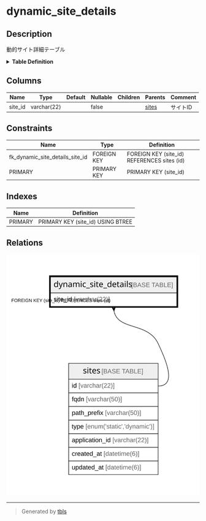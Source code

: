 # dynamic_site_details

## Description

動的サイト詳細テーブル

<details>
<summary><strong>Table Definition</strong></summary>

```sql
CREATE TABLE `dynamic_site_details` (
  `site_id` varchar(22) NOT NULL COMMENT 'サイトID',
  PRIMARY KEY (`site_id`),
  CONSTRAINT `fk_dynamic_site_details_site_id` FOREIGN KEY (`site_id`) REFERENCES `sites` (`id`) ON DELETE CASCADE ON UPDATE CASCADE
) ENGINE=InnoDB DEFAULT CHARSET=utf8mb4 COMMENT='動的サイト詳細テーブル'
```

</details>

## Columns

| Name | Type | Default | Nullable | Children | Parents | Comment |
| ---- | ---- | ------- | -------- | -------- | ------- | ------- |
| site_id | varchar(22) |  | false |  | [sites](sites.md) | サイトID |

## Constraints

| Name | Type | Definition |
| ---- | ---- | ---------- |
| fk_dynamic_site_details_site_id | FOREIGN KEY | FOREIGN KEY (site_id) REFERENCES sites (id) |
| PRIMARY | PRIMARY KEY | PRIMARY KEY (site_id) |

## Indexes

| Name | Definition |
| ---- | ---------- |
| PRIMARY | PRIMARY KEY (site_id) USING BTREE |

## Relations

![er](dynamic_site_details.svg)

---

> Generated by [tbls](https://github.com/k1LoW/tbls)
